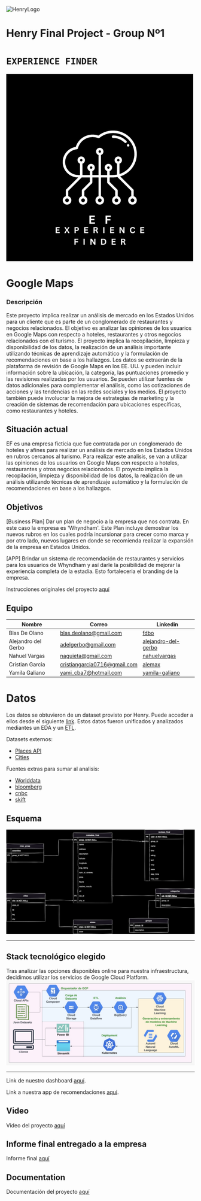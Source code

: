 ![HenryLogo](https://d31uz8lwfmyn8g.cloudfront.net/Assets/logo-henry-white-lg.png)

# **Henry Final Project - Group Nº1**

# <h1>**`EXPERIENCE FINDER`**</h1>

![LOGO](images/WhiteBlackLogo.png) 

# Google Maps

### Descripción

Este proyecto implica realizar un análisis de mercado en los Estados Unidos para un cliente que es parte de un conglomerado de restaurantes y negocios relacionados. El objetivo es analizar las opiniones de los usuarios en Google Maps con respecto a hoteles, restaurantes y otros negocios relacionados con el turismo. El proyecto implica la recopilación, limpieza y disponibilidad de los datos, la realización de un análisis importante utilizando técnicas de aprendizaje automático y la formulación de recomendaciones en base a los hallazgos. Los datos se extraerán de la plataforma de revisión de Google Maps en los EE. UU. y pueden incluir información sobre la ubicación, la categoría, las puntuaciones promedio y las revisiones realizadas por los usuarios. Se pueden utilizar fuentes de datos adicionales para complementar el análisis, como las cotizaciones de acciones y las tendencias en las redes sociales y los medios. El proyecto también puede involucrar la mejora de estrategias de marketing y la creación de sistemas de recomendación para ubicaciones específicas, como restaurantes y hoteles.


## **Situación actual**

EF es una empresa ficticia que fue contratada por un conglomerado de hoteles y afines para realizar un análisis de mercado en los Estados Unidos en rubros cercanos al turismo. 
Para realizar este analisis, se van a utilizar las opiniones de los usuarios en Google Maps con respecto a hoteles, restaurantes y otros negocios relacionados. El proyecto implica la recopilación, limpieza y disponibilidad de los datos, la realización de un análisis utilizando técnicas de aprendizaje automático y la formulación de recomendaciones en base a los hallazgos. 


## **Objetivos**
[Business Plan]
Dar un plan de negocio a la empresa que nos contrata. En este caso la empresa es 'Whyndham'. Este Plan incluye demostrar los nuevos rubros en los cuales podría incursionar para crecer como marca y por otro lado, nuevos lugares en donde se recomienda realizar la expansión de la empresa en Estados Unidos.

[APP]
Brindar un sistema de recomendación de restaurantes y servicios <usando servicio GMaps> para los usuarios de Whyndham y así darle la posibilidad de mejorar la experiencia completa de la estadía.
Esto fortaleceria el branding de la empresa.  


Instrucciones originales del proyecto [aquí](https://github.com/soyHenry/PF_DS/blob/main/Proyectos/google-maps.md) 

## **Equipo**

|Nombre          | Correo                     | Linkedin|
|----------------|----------------------------|---------|
|Blas De Olano|blas.deolano@gmail.com    |[fdbo](https://www.linkedin.com/in/fbdo/)|
|Alejandro del Gerbo  |adelgerbo@gmail.com   |[alejandro-del-gerbo](https://www.linkedin.com/in/alejandro-del-gerbo-actis-30523225/)|
|Nahuel Vargas  |naguieta@gmail.com|[nahuelvargas](https://www.linkedin.com/in/nahuelvargas/)|
|Cristian Garcia   |cristiangarcia0716@gmail.com   |[alemax](https://www.linkedin.com/in/alemax019/)|
|Yamila Galiano   |yami_cba7@hotmail.com     |[yamila-galiano](https://www.linkedin.com/in/yamila-galiano-ba7083121/)|  

# **Datos**
Los datos se obtuvieron de un dataset provisto por Henry. Puede acceder a ellos desde el siguiente [link](https://drive.google.com/drive/folders/1Wf7YkxA0aHI3GpoHc9Nh8_scf5BbD4DA). Estos datos fueron unificados y analizados mediantes un EDA y un [ETL](https://github.com/YamiGaliano/google-map/tree/main/ETL). </p> 
Datasets externos:
- [Places API](https://developers.google.com/maps/documentation/places/web-service?hl=es-419)
- [Cities](https://www.kaggle.com/datasets/louise2001/us-cities?resource=download)</p> 

Fuentes extras para sumar al analisis:
- [Worlddata](https://www.worlddata.info/america/usa/tourism.php)
- [bloomberg](https://www.bloomberg.com/news/articles/2022-10-14/tourism-not-business-travel-fuels-higher-revenue-for-cities)
- [cnbc](https://www.cnbc.com/2022/11/09/fastest-growing-us-cities-kenan-institute.html)
- [skift](https://skift.com/2022/12/21/the-remaking-of-tourism-in-5-u-s-cities/)

## **Esquema**
![Diagrama](images/diagrama.png)
- - -
## **Stack tecnológico elegido**
Tras analizar las opciones disponibles online para nuestra infraestructura, decidimos utilizar los servicios de Google Cloud Platform.
![stack](images/stack.png)
- - -
Link de nuestro dashboard [aquí](https://drive.google.com/drive/u/1/folders/1LtEy0DHGqd9iHBS1JobLgSw0_-RyfSMd). 

Link a nuestra app de recomendaciones [aquí](). 

## **Video**
Video del proyecto [aquí]()

## **Informe final entregado a la empresa**
Informe final [aquí](https://github.com/YamiGaliano/google-map/blob/32264360de2f11050ff4b33fdafd96a7c70c2de2/documents/Informefinal-Grupo1.pdf)

## **Documentation**
Documentación del proyecto [aquí](https://github.com/YamiGaliano/google-map/blob/32264360de2f11050ff4b33fdafd96a7c70c2de2/documents/EF-Documentacio%CC%81n.pdf)
